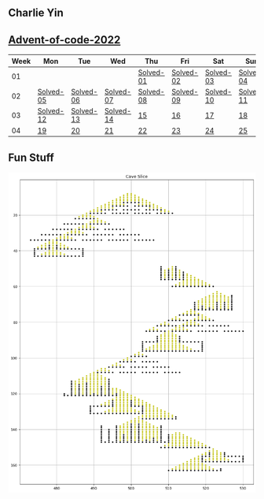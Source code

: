 ## Charlie Yin 

## [Advent-of-code-2022](https://adventofcode.com/2022)

Week|Mon|Tue|Wed|Thu|Fri|Sat|Sun|
|---|---|---|---|---|---|---|---|
| 01|   |   |   |[Solved-01](2022/day-01)|[Solved-02](2022/day-02)|[Solved-03](2022/day-03)|[Solved-04](2022/day-04)|
| 02|[Solved-05](2022/day-05)|[Solved-06](2022/day-06)|[Solved-07](2022/day-07)|[Solved-08](2022/day-08)|[Solved-09](2022/day-09)|[Solved-10](2022/day-10)|[Solved-11](2022/day-11)|
| 03|[Solved-12](2022/day-12)|[Solved-13](2022/day-13)|[Solved-14](2022/day-14)|[15](2022/day-15)|[16](2022/day-16)|[17](2022/day-17)|[18](2022/day-18)|
| 04|[19](2022/day-19)|[20](2022/day-20)|[21](2022/day-21)|[22](2022/day-22)|[23](2022/day-23)|[24](2022/day-24)|[25](2022/day-25)|

## Fun Stuff

![Day 14 Solution](.plots\day-14-cave-01.png)
